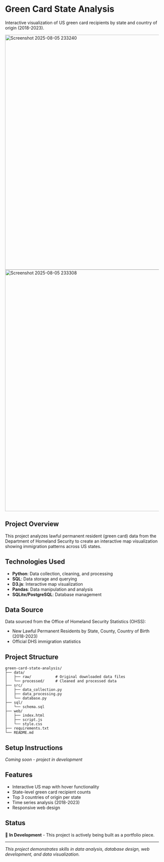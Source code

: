# Green Card State Analysis

Interactive visualization of US green card recipients by state and country of origin (2018-2023).

<img width="1226" height="766" alt="Screenshot 2025-08-05 233240" src="https://github.com/user-attachments/assets/5a1742d7-c733-4fb0-80f7-04dfc428c531" />
<img width="1099" height="788" alt="Screenshot 2025-08-05 233308" src="https://github.com/user-attachments/assets/dd17d417-a0e4-4481-a289-26eded4de0a1" />

## Project Overview

This project analyzes lawful permanent resident (green card) data from the Department of Homeland Security to create an interactive map visualization showing immigration patterns across US states.

## Technologies Used

- **Python**: Data collection, cleaning, and processing
- **SQL**: Data storage and querying
- **D3.js**: Interactive map visualization
- **Pandas**: Data manipulation and analysis
- **SQLite/PostgreSQL**: Database management

## Data Source

Data sourced from the Office of Homeland Security Statistics (OHSS):
- New Lawful Permanent Residents by State, County, Country of Birth (2018-2023)
- Official DHS immigration statistics

## Project Structure
```
green-card-state-analysis/
├── data/
│   ├── raw/           # Original downloaded data files
│   └── processed/     # Cleaned and processed data
├── src/
│   ├── data_collection.py
│   ├── data_processing.py
│   └── database.py
├── sql/
│   └── schema.sql
├── web/
│   ├── index.html
│   ├── script.js
│   └── style.css
├── requirements.txt
└── README.md
```
## Setup Instructions

_Coming soon - project in development_

## Features

- Interactive US map with hover functionality
- State-level green card recipient counts
- Top 3 countries of origin per state
- Time series analysis (2018-2023)
- Responsive web design

## Status

🚧 **In Development** - This project is actively being built as a portfolio piece.

---

*This project demonstrates skills in data analysis, database design, web development, and data visualization.*
